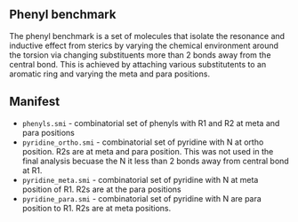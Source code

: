 ## Phenyl benchmark

The phenyl benchmark is a set of molecules that isolate the resonance and inductive effect
from sterics by varying the chemical environment around the torsion via changing substituents
more than 2 bonds away from the central bond. This is achieved by attaching various 
substitutents to an aromatic ring and varying the meta and para positions. 

## Manifest
* `phenyls.smi` - combinatorial set of phenyls with R1 and R2 at meta and para positions
* `pyridine_ortho.smi` - combinatorial set of pyridine with N at ortho position. R2s are at meta and para position. 
This was not used in the final analysis becuase the N it less than 2 bonds away from central bond at R1. 
* `pyridine_meta.smi` - combinatorial set of pyridine with N at meta position of R1. R2s are at the para positions
* `pyridine_para.smi` - combinatorial set of pyridine with N are para position to R1. R2s are at meta positions. 
